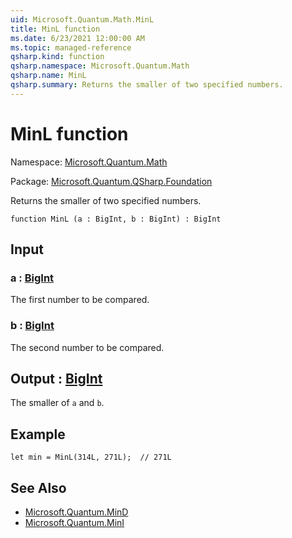 ```yaml
---
uid: Microsoft.Quantum.Math.MinL
title: MinL function
ms.date: 6/23/2021 12:00:00 AM
ms.topic: managed-reference
qsharp.kind: function
qsharp.namespace: Microsoft.Quantum.Math
qsharp.name: MinL
qsharp.summary: Returns the smaller of two specified numbers.
---
```


# MinL function

Namespace: [Microsoft.Quantum.Math](xref:Microsoft.Quantum.Math)

Package: [Microsoft.Quantum.QSharp.Foundation](https://nuget.org/packages/Microsoft.Quantum.QSharp.Foundation)


Returns the smaller of two specified numbers.

```qsharp
function MinL (a : BigInt, b : BigInt) : BigInt
```


## Input

### a : [BigInt](xref:microsoft.quantum.qsharp.valueliterals#bigint-literals)

The first number to be compared.


### b : [BigInt](xref:microsoft.quantum.qsharp.valueliterals#bigint-literals)

The second number to be compared.



## Output : [BigInt](xref:microsoft.quantum.qsharp.valueliterals#bigint-literals)

The smaller of `a` and `b`.

## Example

```qsharplet min = MinL(314L, 271L);  // 271L```

## See Also

- [Microsoft.Quantum.MinD](xref:Microsoft.Quantum.MinD)
- [Microsoft.Quantum.MinI](xref:Microsoft.Quantum.MinI)